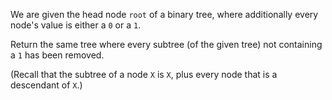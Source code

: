 We are given the head node `root` of a binary tree, where additionally every node's value is either a `0` or a `1`.

Return the same tree where every subtree (of the given tree) not containing a `1` has been removed.

(Recall that the subtree of a node `X` is `X`, plus every node that is a descendant of `X`.)